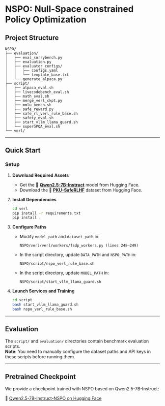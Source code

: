 # NSPO: Null-Space constrained Policy Optimization



## Project Structure

```
NSPO/
├── evaluation/
│   ├── eval_sorrybench.py
│   ├── evaluation.py
│   ├── evaluator_configs/
│   │   ├── configs.yaml
│   │   └── template_base.txt
│   └── generate_alpaca.py
├── script/
│   ├── alpaca_eval.sh
│   ├── livecodebench_eval.sh
│   ├── math_eval.sh
│   ├── merge_verl_ckpt.py
│   ├── mmlu_bench.sh
│   ├── safe_reward.py
│   ├── safe_rl_verl_rule_base.sh
│   ├── safety_eval.sh
│   ├── start_vllm_llama_guard.sh
│   └── superGPQA_eval.sh
└── verl/
```

---

## Quick Start

### Setup

1. **Download Required Assets**  
   - Get the 🔗 [**Qwen2.5-7B-Instruct**](https://huggingface.co/Qwen/Qwen2.5-7B-Instruct) model from Hugging Face.
   - Download the 🔗 [**PKU-SafeRLHF**](https://huggingface.co/datasets/PKU-Alignment/PKU-SafeRLHF) dataset from Hugging Face.

2. **Install Dependencies**
   ```bash
   cd verl
   pip install -r requirements.txt
   pip install .
   ```

3. **Configure Paths**  
   - Modify `model_path` and `dataset_path` in:
     ```
     NSPO/verl/verl/workers/fsdp_workers.py (lines 248–249)
     ```
   - In the script directory, update `DATA_PATH` and `NSPO_PATH` in:
     ```
     NSPO/script/nspo_verl_rule_base.sh
     ```
   - In the script directory, update `MODEL_PATH` in:
     ```
     NSPO/script/start_vllm_llama_guard.sh
     ```

4. **Launch Services and Training**
   ```bash
   cd script
   bash start_vllm_llama_guard.sh
   bash nspo_verl_rule_base.sh
   ```

---

## Evaluation

The `script/` and `evaluation/` directories contain benchmark evaluation scripts.  
**Note:** You need to manually configure the dataset paths and API keys in these scripts before running them.

---

## Pretrained Checkpoint

We provide a checkpoint trained with NSPO based on Qwen2.5-7B-Instruct:

🔗 [Qwen2.5-7B-Instruct-NSPO on Hugging Face](https://huggingface.co/ICLR2026NSPO/Qwen2.5-7B-Instruct-NSPO)
